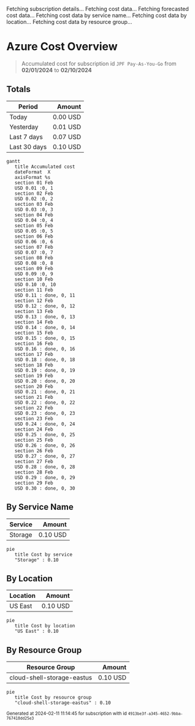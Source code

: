 Fetching subscription details...
Fetching cost data...
Fetching forecasted cost data...
Fetching cost data by service name...
Fetching cost data by location...
Fetching cost data by resource group...
# Azure Cost Overview

> Accumulated cost for subscription id `JPF Pay-As-You-Go` from **02/01/2024** to **02/10/2024**

## Totals

|Period|Amount|
|---|---:|
|Today|0.00 USD|
|Yesterday|0.01 USD|
|Last 7 days|0.07 USD|
|Last 30 days|0.10 USD|

```mermaid
gantt
   title Accumulated cost
   dateFormat  X
   axisFormat %s
   section 01 Feb
   USD 0.01 :0, 1
   section 02 Feb
   USD 0.02 :0, 2
   section 03 Feb
   USD 0.03 :0, 3
   section 04 Feb
   USD 0.04 :0, 4
   section 05 Feb
   USD 0.05 :0, 5
   section 06 Feb
   USD 0.06 :0, 6
   section 07 Feb
   USD 0.07 :0, 7
   section 08 Feb
   USD 0.08 :0, 8
   section 09 Feb
   USD 0.09 :0, 9
   section 10 Feb
   USD 0.10 :0, 10
   section 11 Feb
   USD 0.11 : done, 0, 11
   section 12 Feb
   USD 0.12 : done, 0, 12
   section 13 Feb
   USD 0.13 : done, 0, 13
   section 14 Feb
   USD 0.14 : done, 0, 14
   section 15 Feb
   USD 0.15 : done, 0, 15
   section 16 Feb
   USD 0.16 : done, 0, 16
   section 17 Feb
   USD 0.18 : done, 0, 18
   section 18 Feb
   USD 0.19 : done, 0, 19
   section 19 Feb
   USD 0.20 : done, 0, 20
   section 20 Feb
   USD 0.21 : done, 0, 21
   section 21 Feb
   USD 0.22 : done, 0, 22
   section 22 Feb
   USD 0.23 : done, 0, 23
   section 23 Feb
   USD 0.24 : done, 0, 24
   section 24 Feb
   USD 0.25 : done, 0, 25
   section 25 Feb
   USD 0.26 : done, 0, 26
   section 26 Feb
   USD 0.27 : done, 0, 27
   section 27 Feb
   USD 0.28 : done, 0, 28
   section 28 Feb
   USD 0.29 : done, 0, 29
   section 29 Feb
   USD 0.30 : done, 0, 30
```

## By Service Name

|Service|Amount|
|---|---:|
|Storage|0.10 USD|

```mermaid
pie
   title Cost by service
   "Storage" : 0.10
```

## By Location

|Location|Amount|
|---|---:|
|US East|0.10 USD|

```mermaid
pie
   title Cost by location
   "US East" : 0.10
```

## By Resource Group

|Resource Group|Amount|
|---|---:|
|cloud-shell-storage-eastus|0.10 USD|

```mermaid
pie
   title Cost by resource group
   "cloud-shell-storage-eastus" : 0.10
```

<sup>Generated at 2024-02-11 11:14:45 for subscription with id `4913be3f-a345-4652-9bba-767418dd25e3`</sup>
